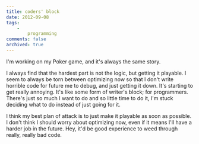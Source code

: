 ```yaml
---
title: coders' block
date: 2012-09-08
tags:
    -
        programming
comments: false
archived: true
---
```


I'm working on my Poker game, and it's always the same story.

I always find that the hardest part is not the logic, but getting it playable. I seem to always be torn between optimizing now so that I don't write horrible code for future me to debug, and just getting it down. It's starting to get really annoying. It's like some form of writer's block; for programmers. There's just so much I want to do and so little time to do it, I'm stuck deciding what to do instead of just going for it.

I think my best plan of attack is to just make it playable as soon as possible. I don't think I should worry about optimizing now, even if it means I'll have a harder job in the future. Hey, it'd be good experience to weed through really, really bad code.
